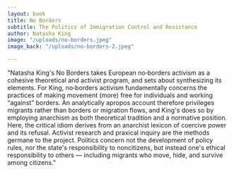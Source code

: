 ```yaml
---
layout: book
title: No Borders
subtitle: The Politics of Immigration Control and Resistance
author: Natasha King
image: "/uploads/no-borders.jpeg"
image_back: "/uploads/no-borders-2.jpeg"

---
```

"Natasha King's No Borders takes European no‐borders activism as a cohesive theoretical and activist program, and sets about synthesizing its elements. For King, no‐borders activism fundamentally concerns the practices of making movement (more) free for individuals and working “against” borders. An analytically apropos account therefore privileges migrants rather than borders or migration flows, and King's does so by employing anarchism as both theoretical tradition and a normative position. Here, the critical idiom derives from an anarchist lexicon of coercive power and its refusal. Activist research and praxical inquiry are the methods germane to the project. Politics concern not the development of policy rules, nor the state's responsibility to noncitizens, but instead one's ethical responsibility to others — including migrants who move, hide, and survive among citizens."